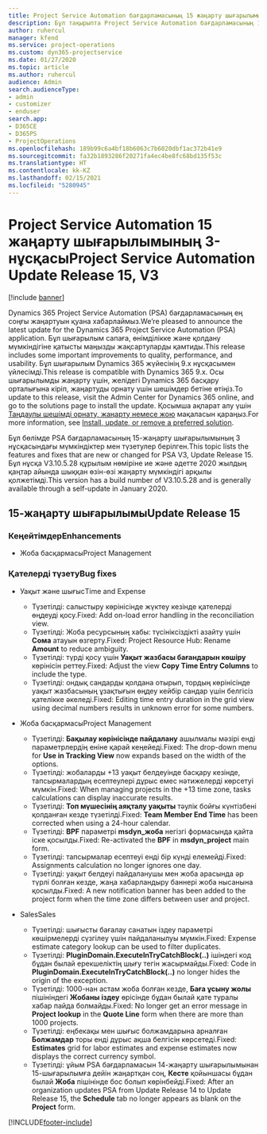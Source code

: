 ```yaml
---
title: Project Service Automation бағдарламасының 15 жаңарту шығарылымы 3-нұсқасындағы жаңалықтар немесе өзгерістер
description: Бұл тақырыпта Project Service Automation бағдарламасының 15-жаңарту шығарылымының 3 нұсқасындағы жаңалықтар туралы ақпарат беріледі.
author: ruhercul
manager: kfend
ms.service: project-operations
ms.custom: dyn365-projectservice
ms.date: 01/27/2020
ms.topic: article
ms.author: ruhercul
audience: Admin
search.audienceType:
- admin
- customizer
- enduser
search.app:
- D365CE
- D365PS
- ProjectOperations
ms.openlocfilehash: 189b99c6a4bf18b6063c7b6020dbf1ac372b41e9
ms.sourcegitcommit: fa32b1893286f20271fa4ec4be8fc68bd135f53c
ms.translationtype: HT
ms.contentlocale: kk-KZ
ms.lasthandoff: 02/15/2021
ms.locfileid: "5280945"
---
```

# <a name="project-service-automation-update-release-15-v3"></a><span data-ttu-id="73788-103">Project Service Automation 15 жаңарту шығарылымының 3-нұсқасы</span><span class="sxs-lookup"><span data-stu-id="73788-103">Project Service Automation Update Release 15, V3</span></span>

[!include [banner](../includes/psa-now-project-operations.md)]

<span data-ttu-id="73788-104">Dynamics 365 Project Service Automation (PSA) бағдарламасының ең соңғы жаңартуын қуана хабарлаймыз.</span><span class="sxs-lookup"><span data-stu-id="73788-104">We’re pleased to announce the latest update for the Dynamics 365 Project Service Automation (PSA) application.</span></span> <span data-ttu-id="73788-105">Бұл шығарылым сапаға, өнімділікке және қолдану мүмкіндігіне қатысты маңызды жақсартуларды қамтиды.</span><span class="sxs-lookup"><span data-stu-id="73788-105">This release includes some important improvements to quality, performance, and usability.</span></span> <span data-ttu-id="73788-106">Бұл шығарылым Dynamics 365 жүйесінің 9.x нұсқасымен үйлесімді.</span><span class="sxs-lookup"><span data-stu-id="73788-106">This release is compatible with Dynamics 365 9.x.</span></span> <span data-ttu-id="73788-107">Осы шығарылымды жаңарту үшін, желідегі Dynamics 365 басқару орталығына кіріп, жаңартуды орнату үшін шешімдер бетіне өтіңіз.</span><span class="sxs-lookup"><span data-stu-id="73788-107">To update to this release, visit the Admin Center for Dynamics 365 online, and go to the solutions page to install the update.</span></span> <span data-ttu-id="73788-108">Қосымша ақпарат алу үшін [Таңдаулы шешімді орнату, жаңарту немесе жою](https://docs.microsoft.com/power-platform/admin/install-remove-preferred-solution) мақаласын қараңыз.</span><span class="sxs-lookup"><span data-stu-id="73788-108">For more information, see [Install, update, or remove a preferred solution](https://docs.microsoft.com/power-platform/admin/install-remove-preferred-solution).</span></span>

<span data-ttu-id="73788-109">Бұл бөлімде PSA бағдарламасының 15-жаңарту шығарылымының 3 нұсқасындағы мүмкіндіктер мен түзетулер берілген.</span><span class="sxs-lookup"><span data-stu-id="73788-109">This topic lists the features and fixes that are new or changed for PSA V3, Update Release 15.</span></span> <span data-ttu-id="73788-110">Бұл нұсқа V3.10.5.28 құрылым нөміріне ие және әдетте 2020 жылдың қаңтар айында шыққан өзін-өзі жаңарту мүмкіндігі арқылы қолжетімді.</span><span class="sxs-lookup"><span data-stu-id="73788-110">This version has a build number of V3.10.5.28 and is generally available through a self-update in January 2020.</span></span>

## <a name="update-release-15"></a><span data-ttu-id="73788-111">15-жаңарту шығарылымы</span><span class="sxs-lookup"><span data-stu-id="73788-111">Update Release 15</span></span> 

### <a name="enhancements"></a><span data-ttu-id="73788-112">Кеңейтімдер</span><span class="sxs-lookup"><span data-stu-id="73788-112">Enhancements</span></span>

- <span data-ttu-id="73788-113">Жоба басқармасы</span><span class="sxs-lookup"><span data-stu-id="73788-113">Project Management</span></span>

### <a name="bug-fixes"></a><span data-ttu-id="73788-114">Қателерді түзету</span><span class="sxs-lookup"><span data-stu-id="73788-114">Bug fixes</span></span>

- <span data-ttu-id="73788-115">Уақыт және шығыс</span><span class="sxs-lookup"><span data-stu-id="73788-115">Time and Expense</span></span>

  - <span data-ttu-id="73788-116">Түзетілді: салыстыру көрінісінде жүктеу кезінде қателерді өңдеуді қосу.</span><span class="sxs-lookup"><span data-stu-id="73788-116">Fixed: Add on-load error handling in the reconciliation view.</span></span>
  - <span data-ttu-id="73788-117">Түзетілді: Жоба ресурсының хабы: түсініксіздікті азайту үшін **Сома** атауын өзгерту.</span><span class="sxs-lookup"><span data-stu-id="73788-117">Fixed: Project Resource Hub: Rename **Amount** to reduce ambiguity.</span></span>
  - <span data-ttu-id="73788-118">Түзетілді: түрді қосу үшін **Уақыт жазбасы бағандарын көшіру** көрінісін реттеу.</span><span class="sxs-lookup"><span data-stu-id="73788-118">Fixed: Adjust the view **Copy Time Entry Columns** to include the type.</span></span>
  - <span data-ttu-id="73788-119">Түзетілді: ондық сандарды қолдана отырып, тордың көрінісінде уақыт жазбасының ұзақтығын өңдеу кейбір сандар үшін белгісіз қателікке әкеледі.</span><span class="sxs-lookup"><span data-stu-id="73788-119">Fixed: Editing time entry duration in the grid view using decimal numbers results in unknown error for some numbers.</span></span>

- <span data-ttu-id="73788-120">Жоба басқармасы</span><span class="sxs-lookup"><span data-stu-id="73788-120">Project Management</span></span>

  - <span data-ttu-id="73788-121">Түзетілді: **Бақылау көрінісінде пайдалану** ашылмалы мәзірі енді параметрлердің еніне қарай кеңейеді.</span><span class="sxs-lookup"><span data-stu-id="73788-121">Fixed: The drop-down menu for **Use in Tracking View** now expands based on the width of the options.</span></span>
  - <span data-ttu-id="73788-122">Түзетілді: жобаларды +13 уақыт белдеуінде басқару кезінде, тапсырмалардың есептеулері дұрыс емес нәтижелерді көрсетуі мүмкін.</span><span class="sxs-lookup"><span data-stu-id="73788-122">Fixed: When managing projects in the +13 time zone, tasks calculations can display inaccurate results.</span></span>
  - <span data-ttu-id="73788-123">Түзетілді: **Топ мүшесінің аяқталу уақыты** тәулік бойғы күнтізбені қолданған кезде түзетілді.</span><span class="sxs-lookup"><span data-stu-id="73788-123">Fixed: **Team Member End Time** has been corrected when using a 24-hour calendar.</span></span>
  - <span data-ttu-id="73788-124">Түзетілді: **BPF** параметрі **msdyn_жоба** негізгі формасында қайта іске қосылды.</span><span class="sxs-lookup"><span data-stu-id="73788-124">Fixed: Re-activated the **BPF** in **msdyn_project** main form.</span></span>
  - <span data-ttu-id="73788-125">Түзетілді: тапсырмалар есептеуі енді бір күнді елемейді.</span><span class="sxs-lookup"><span data-stu-id="73788-125">Fixed: Assignments calculation no longer ignores one day.</span></span>
  - <span data-ttu-id="73788-126">Түзетілді: уақыт белдеуі пайдаланушы мен жоба арасында әр түрлі болған кезде, жаңа хабарландыру баннері жоба нысанына қосылды.</span><span class="sxs-lookup"><span data-stu-id="73788-126">Fixed: A new notification banner has been added to the project form when the time zone differs between user and project.</span></span>

- <span data-ttu-id="73788-127">Sales</span><span class="sxs-lookup"><span data-stu-id="73788-127">Sales</span></span>

  - <span data-ttu-id="73788-128">Түзетілді: шығысты бағалау санатын іздеу параметрі көшірмелерді сүзгілеу үшін пайдаланылуы мүмкін.</span><span class="sxs-lookup"><span data-stu-id="73788-128">Fixed: Expense estimate category lookup can be used to filter duplicates.</span></span>
  - <span data-ttu-id="73788-129">Түзетілді: **PluginDomain.ExecuteInTryCatchBlock(..)** ішіндегі код бұдан былай ерекшеліктің шығу тегін жасырмайды.</span><span class="sxs-lookup"><span data-stu-id="73788-129">Fixed: Code in **PluginDomain.ExecuteInTryCatchBlock(..)** no longer hides the origin of the exception.</span></span>
  - <span data-ttu-id="73788-130">Түзетілді: 1000-нан астам жоба болған кезде, **Баға ұсыну жолы** пішініндегі **Жобаны іздеу** өрісінде бұдан былай қате туралы хабар пайда болмайды.</span><span class="sxs-lookup"><span data-stu-id="73788-130">Fixed: No longer get an error message in **Project lookup** in the **Quote Line** form when there are more than 1000 projects.</span></span>
  - <span data-ttu-id="73788-131">Түзетілді: еңбекақы мен шығыс болжамдарына арналған **Болжамдар** торы енді дұрыс ақша белгісін көрсетеді.</span><span class="sxs-lookup"><span data-stu-id="73788-131">Fixed: **Estimates** grid for labor estimates and expense estimates now displays the correct currency symbol.</span></span>
  - <span data-ttu-id="73788-132">Түзетілді: ұйым PSA бағдарламасын 14-жаңарту шығарылымынан 15-шығарылымға дейін жаңартқан соң, **Кесте** қойыншасы бұдан былай **Жоба** пішінінде бос болып көрінбейді.</span><span class="sxs-lookup"><span data-stu-id="73788-132">Fixed: After an organization updates PSA from Update Release 14 to Update Release 15, the **Schedule** tab no longer appears as blank on the **Project** form.</span></span>


[!INCLUDE[footer-include](../includes/footer-banner.md)]
